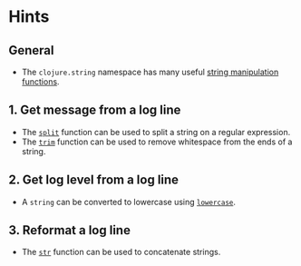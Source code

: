 # Hints

## General

- The `clojure.string` namespace has many useful [string manipulation functions][string-ns].

## 1. Get message from a log line

- The [`split`][split] function can be used to split a string on a regular expression.
- The [`trim`][trim] function can be used to remove whitespace from the ends of a string.

## 2. Get log level from a log line

- A `string` can be converted to lowercase using [`lowercase`][lowercase].

## 3. Reformat a log line

- The [`str`][str] function can be used to concatenate strings.

[lowercase]: https://clojuredocs.org/clojure.string/lower-case
[split]: https://clojuredocs.org/clojure.string/split
[str]: https://clojuredocs.org/clojure.core/str
[string-ns]: https://clojuredocs.org/clojure.string
[trim]: https://clojuredocs.org/clojure.string/trim